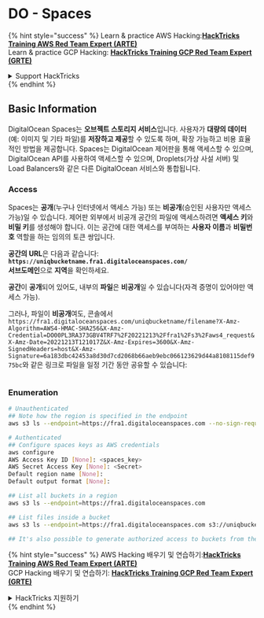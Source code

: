 # DO - Spaces

{% hint style="success" %}
Learn & practice AWS Hacking:<img src="/.gitbook/assets/image.png" alt="" data-size="line">[**HackTricks Training AWS Red Team Expert (ARTE)**](https://training.hacktricks.xyz/courses/arte)<img src="/.gitbook/assets/image.png" alt="" data-size="line">\
Learn & practice GCP Hacking: <img src="/.gitbook/assets/image (2).png" alt="" data-size="line">[**HackTricks Training GCP Red Team Expert (GRTE)**<img src="/.gitbook/assets/image (2).png" alt="" data-size="line">](https://training.hacktricks.xyz/courses/grte)

<details>

<summary>Support HackTricks</summary>

* Check the [**subscription plans**](https://github.com/sponsors/carlospolop)!
* **Join the** 💬 [**Discord group**](https://discord.gg/hRep4RUj7f) or the [**telegram group**](https://t.me/peass) or **follow** us on **Twitter** 🐦 [**@hacktricks\_live**](https://twitter.com/hacktricks\_live)**.**
* **Share hacking tricks by submitting PRs to the** [**HackTricks**](https://github.com/carlospolop/hacktricks) and [**HackTricks Cloud**](https://github.com/carlospolop/hacktricks-cloud) github repos.

</details>
{% endhint %}

## Basic Information

DigitalOcean Spaces는 **오브젝트 스토리지 서비스**입니다. 사용자가 **대량의 데이터**(예: 이미지 및 기타 파일)를 **저장하고 제공**할 수 있도록 하며, 확장 가능하고 비용 효율적인 방법을 제공합니다. Spaces는 DigitalOcean 제어판을 통해 액세스할 수 있으며, DigitalOcean API를 사용하여 액세스할 수 있으며, Droplets(가상 사설 서버) 및 Load Balancers와 같은 다른 DigitalOcean 서비스와 통합됩니다.

### Access

Spaces는 **공개**(누구나 인터넷에서 액세스 가능) 또는 **비공개**(승인된 사용자만 액세스 가능)일 수 있습니다. 제어판 외부에서 비공개 공간의 파일에 액세스하려면 **액세스 키**와 **비밀 키**를 생성해야 합니다. 이는 공간에 대한 액세스를 부여하는 **사용자 이름**과 **비밀번호** 역할을 하는 임의의 토큰 쌍입니다.

**공간의 URL**은 다음과 같습니다: **`https://uniqbucketname.fra1.digitaloceanspaces.com/`**\
**서브도메인**으로 **지역**을 확인하세요.

**공간**이 **공개**되어 있어도, 내부의 **파일**은 **비공개**일 수 있습니다(자격 증명이 있어야만 액세스 가능).

그러나, 파일이 **비공개**여도, 콘솔에서 `https://fra1.digitaloceanspaces.com/uniqbucketname/filename?X-Amz-Algorithm=AWS4-HMAC-SHA256&X-Amz-Credential=DO00PL3RA373GBV4TRF7%2F20221213%2Ffra1%2Fs3%2Faws4_request&X-Amz-Date=20221213T121017Z&X-Amz-Expires=3600&X-Amz-SignedHeaders=host&X-Amz-Signature=6a183dbc42453a8d30d7cd2068b66aeb9ebc066123629d44a8108115def975bc`와 같은 링크로 파일을 일정 기간 동안 공유할 수 있습니다:

<figure><img src="../../../.gitbook/assets/image (277).png" alt=""><figcaption></figcaption></figure>

### Enumeration
```bash
# Unauthenticated
## Note how the region is specified in the endpoint
aws s3 ls --endpoint=https://fra1.digitaloceanspaces.com --no-sign-request s3://uniqbucketname

# Authenticated
## Configure spaces keys as AWS credentials
aws configure
AWS Access Key ID [None]: <spaces_key>
AWS Secret Access Key [None]: <Secret>
Default region name [None]:
Default output format [None]:

## List all buckets in a region
aws s3 ls --endpoint=https://fra1.digitaloceanspaces.com

## List files inside a bucket
aws s3 ls --endpoint=https://fra1.digitaloceanspaces.com s3://uniqbucketname

## It's also possible to generate authorized access to buckets from the API
```
{% hint style="success" %}
AWS Hacking 배우기 및 연습하기:<img src="/.gitbook/assets/image.png" alt="" data-size="line">[**HackTricks Training AWS Red Team Expert (ARTE)**](https://training.hacktricks.xyz/courses/arte)<img src="/.gitbook/assets/image.png" alt="" data-size="line">\
GCP Hacking 배우기 및 연습하기: <img src="/.gitbook/assets/image (2).png" alt="" data-size="line">[**HackTricks Training GCP Red Team Expert (GRTE)**<img src="/.gitbook/assets/image (2).png" alt="" data-size="line">](https://training.hacktricks.xyz/courses/grte)

<details>

<summary>HackTricks 지원하기</summary>

* [**구독 플랜**](https://github.com/sponsors/carlospolop)을 확인하세요!
* 💬 [**Discord 그룹**](https://discord.gg/hRep4RUj7f) 또는 [**telegram 그룹**](https://t.me/peass)에 가입하거나 **Twitter** 🐦 [**@hacktricks\_live**](https://twitter.com/hacktricks\_live)을 팔로우하세요.
* PR을 제출하여 [**HackTricks**](https://github.com/carlospolop/hacktricks) 및 [**HackTricks Cloud**](https://github.com/carlospolop/hacktricks-cloud) github 저장소에 해킹 트릭을 공유하세요.

</details>
{% endhint %}
